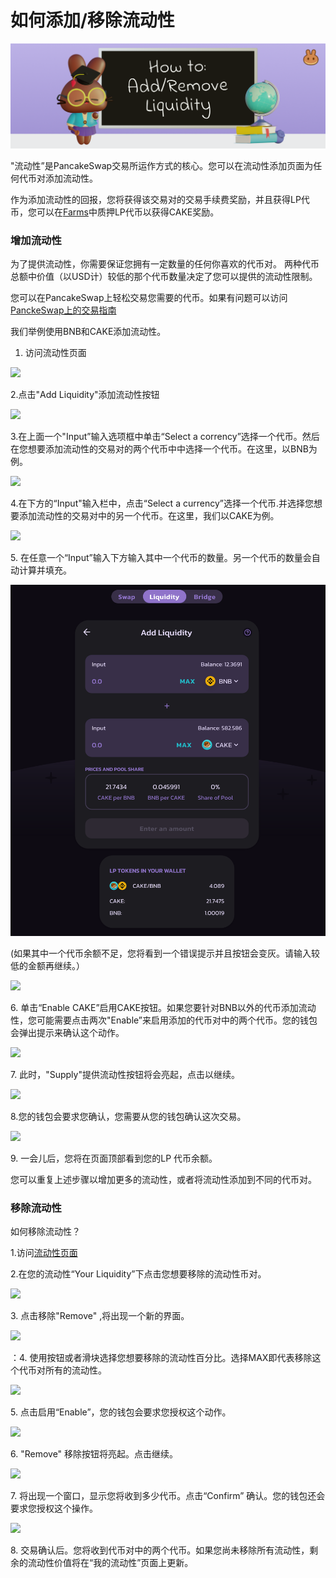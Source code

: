 # 如何添加/移除流动性

![](../../.gitbook/assets/how-to-add-remove-liquidity-header.png)

"流动性”是PancakeSwap交易所运作方式的核心。您可以在流动性添加页面为任何代币对添加流动性。

作为添加流动性的回报，您将获得该交易对的交易手续费奖励，并且获得LP代币，您可以在[Farms](../yield-farming/)中质押LP代币以获得CAKE奖励。

### 增加流动性

为了提供流动性，你需要保证您拥有一定数量的任何你喜欢的代币对。 两种代币总额中价值（以USD计）较低的那个代币数量决定了您可以提供的流动性限制。

您可以在PancakeSwap上轻松交易您需要的代币。如果有问题可以访问[PanckeSwap上的交易指南](ru-he-jin-hang-jiao-yi.md)

我们举例使用BNB和CAKE添加流动性。

1. 访问流动性页面

![](../../.gitbook/assets/Add\_Remove\_LP\_01.png)

2.点击"Add Liquidity"添加流动性按钮

![](../../.gitbook/assets/Add\_Remove\_LP\_02.png)

3.在上面一个"Input”输入选项框中单击“Select a corrency”选择一个代币。然后在您想要添加流动性的交易对的两个代币中中选择一个代币。在这里，以BNB为例。

![](../../.gitbook/assets/Add\_Remove\_LP\_03.png)

4.在下方的“Input"输入栏中，点击“Select a currency”选择一个代币.并选择您想要添加流动性的交易对中的另一个代币。在这里，我们以CAKE为例。

![](../../.gitbook/assets/Add\_Remove\_LP\_04.png)

5\. 在任意一个“Input”输入下方输入其中一个代币的数量。另一个代币的数量会自动计算并填充。

![](<../../.gitbook/assets/Screenshot 2021-04-19 at 6.27.22 PM (2).png>)

(如果其中一个代币余额不足，您将看到一个错误提示并且按钮会变灰。请输入较低的金额再继续。）

![](../../.gitbook/assets/Add\_Remove\_LP\_06.png)

6\. 单击“Enable CAKE”启用CAKE按钮。如果您要针对BNB以外的代币添加流动性，您可能需要点击两次"Enable”来启用添加的代币对中的两个代币。您的钱包会弹出提示来确认这个动作。

![](../../.gitbook/assets/Add\_Remove\_LP\_07.png)

7\. 此时，"Supply"提供流动性按钮将会亮起，点击以继续。

![](../../.gitbook/assets/Add\_Remove\_LP\_08.png)

8.您的钱包会要求您确认，您需要从您的钱包确认这次交易。

![](../../.gitbook/assets/Add\_Remove\_LP\_09.png)

9\.  一会儿后，您将在页面顶部看到您的LP 代币余额。

您可以重复上述步骤以增加更多的流动性，或者将流动性添加到不同的代币对。

### 移除流动性

如何移除流动性？

1.访问[流动性页面](https://pancakeswap.finance/liquidity)

2.在您的流动性“Your Liquidity”下点击您想要移除的流动性币对。

![](../../.gitbook/assets/Add\_Remove\_LP\_10.png)

3\. 点击移除"Remove" ,将出现一个新的界面。

![](../../.gitbook/assets/Add\_Remove\_LP\_11.png)

：4. 使用按钮或者滑块选择您想要移除的流动性百分比。选择MAX即代表移除这个代币对所有的流动性。

![](../../.gitbook/assets/Add\_Remove\_LP\_12.png)

5\. 点击启用“Enable”，您的钱包会要求您授权这个动作。

![](../../.gitbook/assets/Add\_Remove\_LP\_13.png)

6\. "Remove" 移除按钮将亮起。点击继续。

![](<../../.gitbook/assets/Add\_Remove\_LP\_14 (1).png>)

7\. 将出现一个窗口，显示您将收到多少代币。点击“Confirm” 确认。您的钱包还会要求您授权这个操作。

![](../../.gitbook/assets/Add\_Remove\_LP\_15.png)

8\. 交易确认后。您将收到代币对中的两个代币。如果您尚未移除所有流动性，剩余的流动性价值将在“我的流动性”页面上更新。

